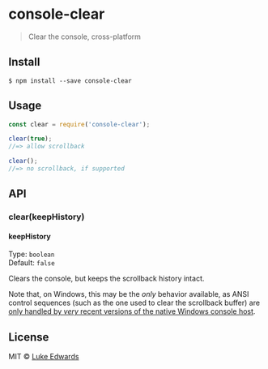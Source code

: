 # console-clear

> Clear the console, cross-platform


## Install

```
$ npm install --save console-clear
```


## Usage

```js
const clear = require('console-clear');

clear(true);
//=> allow scrollback

clear();
//=> no scrollback, if supported
```


## API

### clear(keepHistory)

#### keepHistory

Type: `boolean`<br>
Default: `false`

Clears the console, but keeps the scrollback history intact.

Note that, on Windows, this may be the *only* behavior available, as ANSI control sequences (such as the one used to clear the scrollback buffer) are [only handled by *very* recent versions of the native Windows console host][2016].

[2016]: http://www.nivot.org/blog/post/2016/02/04/Windows-10-TH2-(v1511)-Console-Host-Enhancements

## License

MIT © [Luke Edwards](https://lukeed.com)
